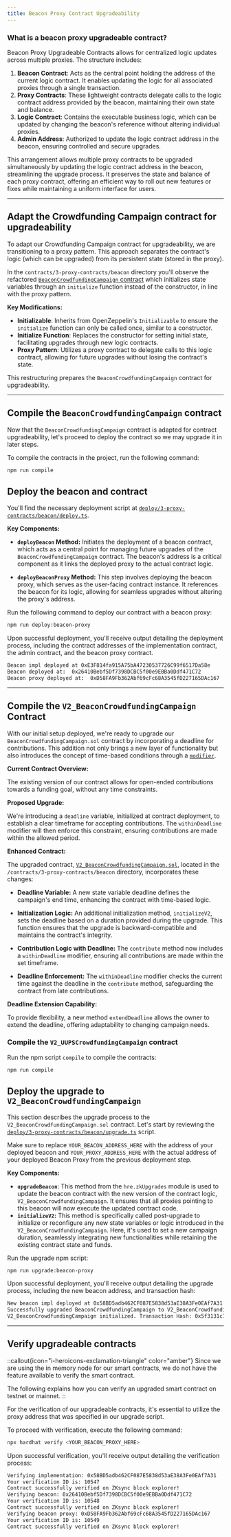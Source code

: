 ```yaml
---
title: Beacon Proxy Contract Upgradeability
---
```


### What is a beacon proxy upgradeable contract?
Beacon Proxy Upgradeable Contracts allows
for centralized logic updates across multiple proxies.
The structure includes:

1. **Beacon Contract**: Acts as the central point holding the address of the current logic contract.
It enables updating the logic for all associated proxies through a single transaction.
1. **Proxy Contracts**: These lightweight contracts delegate calls to the logic contract address
provided by the beacon, maintaining their own state and balance.
1. **Logic Contract**: Contains the executable business logic, which can be updated by changing
the beacon's reference without altering individual proxies.
1. **Admin Address**: Authorized to update the logic contract address in the beacon, ensuring controlled and secure upgrades.

This arrangement allows multiple proxy contracts to be upgraded simultaneously by updating
the logic contract address in the beacon, streamlining the upgrade process. It preserves
the state and balance of each proxy contract, offering an efficient way to roll out new
features or fixes while maintaining a uniform interface for users.

---

## Adapt the Crowdfunding Campaign contract for upgradeability

To adapt our Crowdfunding Campaign contract for upgradeability, we are
transitioning to a proxy pattern. This approach separates the
contract's logic (which can be upgraded) from its persistent state
(stored in the proxy).

In the `contracts/3-proxy-contracts/beacon` directory you'll observe the refactored
[`BeaconCrowdfundingCampaign` contract][beacon-crowdfunding-campaign-sol]
which initializes state variables through an
`initialize` function instead of the constructor, in line with the proxy pattern.

**Key Modifications:**

- **Initializable**: Inherits from OpenZeppelin's `Initializable` to ensure the `initialize` function
can only be called once, similar to a constructor.
- **Initialize Function**: Replaces the constructor for setting initial state, facilitating upgrades
through new logic contracts.
- **Proxy Pattern**: Utilizes a proxy contract to delegate calls to this logic contract,
allowing for future upgrades without losing the contract's state.

This restructuring prepares the `BeaconCrowdfundingCampaign` contract for upgradeability.

---

## Compile the `BeaconCrowdfundingCampaign` contract

Now that the `BeaconCrowdfundingCampaign` contract is adapted for contract upgradeability, let's proceed to deploy
the contract so we may upgrade it in later steps.

To compile the contracts in the project, run the following command:

```bash [npm]
npm run compile
```

## Deploy the beacon and contract

You'll find the necessary deployment script at [`deploy/3-proxy-contracts/beacon/deploy.ts`][deploy-script].

**Key Components:**

- **`deployBeacon` Method:** Initiates the deployment of a beacon contract,
which acts as a central point for managing future upgrades of the `BeaconCrowdfundingCampaign`
contract. The beacon's address is a critical component as it links the deployed proxy
to the actual contract logic.

- **`deployBeaconProxy` Method:** This step involves deploying the beacon proxy,
which serves as the user-facing contract instance. It references the beacon for its logic,
allowing for seamless upgrades without altering the proxy's address.

Run the following command to deploy our contract with a beacon proxy:

```bash [npm]
npm run deploy:beacon-proxy
```

Upon successful deployment, you'll receive output detailing the deployment process,
including the contract addresses of the implementation
contract, the admin contract, and the beacon
proxy contract.

```bash
Beacon impl deployed at 0xE3F814fa915A75bA47230537726C99f6517Da58e
Beacon deployed at:  0x26410Bebf5Df7398DCBC5f00e9EBBa0Ddf471C72
Beacon proxy deployed at:  0xD58FA9Fb362Abf69cFc68A3545fD227165DAc167
```

---

## Compile the `V2_BeaconCrowdfundingCampaign` Contract

With our initial setup deployed, we're ready to upgrade our `BeaconCrowdfundingCampaign.sol`
contract by incorporating a deadline for contributions. This addition not only brings
a new layer of functionality but also introduces the concept of time-based conditions
through a [`modifier`](https://docs.soliditylang.org/en/latest/contracts.html#function-modifiers).

**Current Contract Overview:**

The existing version of our contract allows for open-ended contributions towards a
funding goal, without any time constraints.

**Proposed Upgrade:**

We're introducing a `deadline` variable, initialized at contract deployment, to establish a
clear timeframe for accepting contributions.
The `withinDeadline` modifier will then enforce this constraint,
ensuring contributions are made within the allowed period.

**Enhanced Contract:**

The upgraded contract, [`V2_BeaconCrowdfundingCampaign.sol`][v2-beacon-crowdfunding-campaign-sol],
located in the `/contracts/3-proxy-contracts/beacon` directory,
incorporates these changes:

- **Deadline Variable:** A new state variable deadline defines the campaign's end time,
enhancing the contract with time-based logic.

- **Initialization Logic:** An additional initialization method, `initializeV2`, sets the deadline
based on a duration provided during the upgrade. This function ensures that the upgrade is
backward-compatible and maintains the contract's integrity.

- **Contribution Logic with Deadline:** The `contribute` method now includes a `withinDeadline` modifier,
ensuring all contributions are made within the set timeframe.

- **Deadline Enforcement:** The `withinDeadline` modifier checks the current time against the deadline in the `contribute` method,
safeguarding the contract from late contributions.

**Deadline Extension Capability:**

To provide flexibility, a new method `extendDeadline` allows the owner to extend the deadline,
offering adaptability to changing campaign needs.

### Compile the `V2_UUPSCrowdfundingCampaign` contract

Run the npm script `compile` to compile the contracts:

```bash [npm]
npm run compile
```

## Deploy the upgrade to `V2_BeaconCrowdfundingCampaign`

This section describes the upgrade process to the `V2_BeaconCrowdfundingCampaign.sol` contract. Let's
start by reviewing the [`deploy/3-proxy-contracts/beacon/upgrade.ts`][upgrade-script]
script.

Make sure to replace `YOUR_BEACON_ADDRESS_HERE` with the address of your deployed beacon and
`YOUR_PROXY_ADDRESS_HERE` with the actual address of your
deployed Beacon Proxy from the previous deployment step.

**Key Components:**

- **`upgradeBeacon`**: This method from the `hre.zkUpgrades` module is used to update the beacon contract
with the new version of the contract logic, `V2_BeaconCrowdfundingCampaign`.
It ensures that all proxies pointing to this beacon will now execute the updated contract code.
- **`initializeV2`:** This method is specifically called post-upgrade to initialize or reconfigure any new state
variables or logic introduced in the `V2_BeaconCrowdfundingCampaign`.
Here, it's used to set a new campaign duration, seamlessly
integrating new functionalities while retaining the existing contract state and funds.

Run the upgrade npm script:

```bash [npm]
npm run upgrade:beacon-proxy
```

Upon successful deployment, you'll receive output detailing the upgrade process,
including the new beacon address, and transaction hash:

```bash
New beacon impl deployed at 0x58BD5adb462CF087E5838d53aE38A3Fe0EAf7A31
Successfully upgraded BeaconCrowdfundingCampaign to V2_BeaconCrowdfundingCampaign
V2_BeaconCrowdfundingCampaign initialized. Transaction Hash: 0x5f3131c77fcac19390f5f644a3ad1f0e7719dee4b4b5b4746c992de00db743f7
```

---

## Verify upgradeable contracts

::callout{icon="i-heroicons-exclamation-triangle" color="amber"}
Since we are using the in memory node for our smart contracts, we do not have the feature
available to verify the smart contract.

The following explains how you can verify an upgraded smart contract on testnet or mainnet.
::

For the verification of our upgradeable contracts, it's essential to utilize the proxy address that was specified in our
upgrade script.

To proceed with verification, execute the following command:

```bash [npm]
npx hardhat verify <YOUR_BEACON_PROXY_HERE>
```

Upon successful verification, you'll receive output detailing the verification process:

```bash
Verifying implementation: 0x58BD5adb462CF087E5838d53aE38A3Fe0EAf7A31
Your verification ID is: 10547
Contract successfully verified on ZKsync block explorer!
Verifying beacon: 0x26410Bebf5Df7398DCBC5f00e9EBBa0Ddf471C72
Your verification ID is: 10548
Contract successfully verified on ZKsync block explorer!
Verifying beacon proxy: 0xD58FA9Fb362Abf69cFc68A3545fD227165DAc167
Your verification ID is: 10549
Contract successfully verified on ZKsync block explorer!
```

[beacon-crowdfunding-campaign-sol]: https://github.com/matter-labs/zksync-contract-templates/blob/main/templates/101/contracts/3-proxy-contracts/beacon/BeaconCrowdfundingCampaign.sol
[deploy-script]: https://github.com/matter-labs/zksync-contract-templates/blob/main/templates/101/deploy/3-proxy-contracts/beacon/deploy.ts
[v2-beacon-crowdfunding-campaign-sol]: https://github.com/matter-labs/zksync-contract-templates/blob/main/templates/101/contracts/3-proxy-contracts/beacon/V2_BeaconCrowdfundingCampaign.sol
[upgrade-script]: https://github.com/matter-labs/zksync-contract-templates/blob/main/templates/101/deploy/3-proxy-contracts/beacon/upgrade.ts
